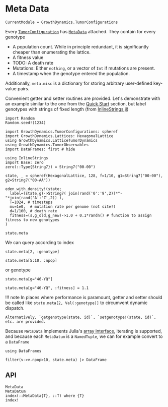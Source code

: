 # Meta Data

```@meta
CurrentModule = GrowthDynamics.TumorConfigurations
```

Every [`TumorConfiguration`](@ref) has [`MetaData`](@ref) attached. They contain for every genotype

* A population count. While in principle redundant, it is significantly cheaper than enumerating the lattice.
* A fitness value
* TODO: A death rate
* Mutations: Either `nothing`, or a vector of `Int` if mutations are present.
* A timestamp when the genotype entered the population.

Additionally, `meta.misc` is a dictionary for storing arbitrary user-defined key-value pairs.

Convenient getter and setter routines are provided. Let's demonstrate with an example similar to the one from the [Quick Start](@ref) section, but label genotypes with strings of fixed length (from [InlineStrings.jl](https://github.com/JuliaStrings/InlineStrings.jl))

```@setup 1
import Random
Random.seed!(1234)

import GrowthDynamics.TumorConfigurations: spheref
import GrowthDynamics.Lattices: HexagonalLattice
using GrowthDynamics.LatticeTumorDynamics
using GrowthDynamics.TumorObservables
import DataFrames: first # hide
```

```@repl 1
using InlineStrings
import Base: zero
zero(::Type{String7}) = String7("00-00")

state, _ = spheref(HexagonalLattice, 128, f=1/10, g1=String7("00-00"), g2=String7("00-AA"))

eden_with_density!(state;
  label=(state,g)->String7( join(rand('0':'9',2))*"-"*join(rand('A':'Z',2)) ),
  T=1024, # timesteps
  mu=1e0,  # mutation rate per genome (not site!)
  d=1/100, # death rate
  fitness=(s,g_old,g_new)->1.0 + 0.1*randn() # function to assign fitness to new genotypes
)
```

```@repl 1
state.meta
```

We can query according to index

```@repl 1
state.meta[2, :genotype]
```

```@repl 1
state.meta[5:10, :npop]
```

or genotype

```@repl 1
state.meta[g="46-YQ"]
```

```@repl 1
state.meta[g="46-YQ", :fitness] = 1.1
```

!!! note
    In places where performance is paramount, getter and setter should be called like
    `state.meta[2, Val(:genotype)]` to circumvent dynamic dispatch.

    Alternatively, `getgenotype(state, id)`, `setgenotype!(state, id)`, etc. are provided.

Because `MetaData` implements Julia's [array interface](https://docs.julialang.org/en/v1/manual/interfaces/#man-interface-array), iterating is supported, and because each `MetaDatum` is a `NamedTuple`, we can for example convert to a `DataFrame`

```@repl 1
using DataFrames

filter(v->v.npop>10, state.meta) |> DataFrame
```

## API

```@docs
MetaData
MetaDatum
index(::MetaData{T}, ::T) where {T}
index!
```
